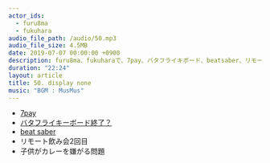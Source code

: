 ```yaml
---
actor_ids:
  - furu8ma
  - fukuhara
audio_file_path: /audio/50.mp3
audio_file_size: 4.5MB
date: 2019-07-07 00:00:00 +0900
description: furu8ma、fukuharaで、7pay、バタフライキボード、beatsaber、リモート飲み会、カレーについて話しました。
duration: "22:24"
layout: article
title: 50. display none
music: "BGM : MusMus"
---
```


- [7pay](https://www.j-cast.com/2019/07/05361974.html?p=all)
- [バタフライキーボード終了？](https://www.gizmodo.jp/2019/07/macbook-scissor-keyboard.html)
- [beat saber](https://beatsaber.com/)
- リモート飲み会2回目
- 子供がカレーを嫌がる問題
